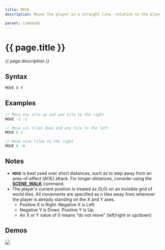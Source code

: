 ```yaml
---
title: MOVE
description: Moves the player in a straight line, relative to the player's current position.

parent: Commands
---
```


# {{ page.title }}

_{{ page.description }}_

## Syntax


```java
MOVE X Y
```

## Examples


```java
// Move one tile up and one tile to the right
MOVE -1 -1

// Move six tiles down and one tile to the left
MOVE 6 1

// Move nine tiles to the right
MOVE 0 -9
```

## Notes


- **`MOVE`** is best used over short distances, such as to step away from an area-of-effect (AOE) attack. For longer distances, consider using the **[SCENE_WALK](#SCENE_WALK)** command.
- The player's current position is treated as (0,0) on an invisible grid of world tiles. All movements are specified as _n_ tiles away from wherever the player is already standing on the X and Y axes. 
  - Positive X is Right. Negative X is Left.
  - Negative Y is Down. Positive Y is Up.
  - An X or Y value of 0 means "do not move" (left/right or up/down)

## Demos

 
![](https://i.imgur.com/tl9EtDV.gif)
